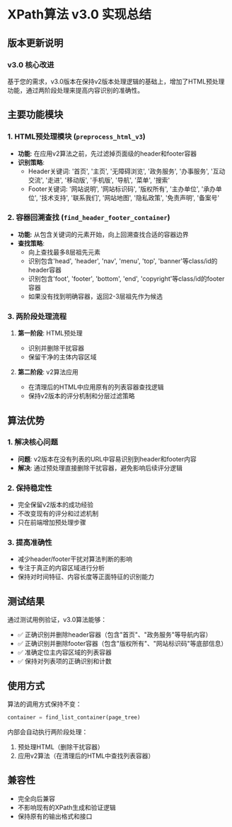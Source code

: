 # XPath算法 v3.0 实现总结

## 版本更新说明

### v3.0 核心改进
基于您的需求，v3.0版本在保持v2版本处理逻辑的基础上，增加了HTML预处理功能，通过两阶段处理来提高内容识别的准确性。

## 主要功能模块

### 1. HTML预处理模块 (`preprocess_html_v3`)
- **功能**: 在应用v2算法之前，先过滤掉页面级的header和footer容器
- **识别策略**: 
  - Header关键词: '首页', '主页', '无障碍浏览', '政务服务', '办事服务', '互动交流', '走进', '移动版', '手机版', '导航', '菜单', '搜索'
  - Footer关键词: '网站说明', '网站标识码', '版权所有', '主办单位', '承办单位', '技术支持', '联系我们', '网站地图', '隐私政策', '免责声明', '备案号'

### 2. 容器回溯查找 (`find_header_footer_container`)
- **功能**: 从包含关键词的元素开始，向上回溯查找合适的容器边界
- **查找策略**:
  - 向上查找最多8层祖先元素
  - 识别包含'head', 'header', 'nav', 'menu', 'top', 'banner'等class/id的header容器
  - 识别包含'foot', 'footer', 'bottom', 'end', 'copyright'等class/id的footer容器
  - 如果没有找到明确容器，返回2-3层祖先作为候选

### 3. 两阶段处理流程
1. **第一阶段**: HTML预处理
   - 识别并删除干扰容器
   - 保留干净的主体内容区域

2. **第二阶段**: v2算法应用
   - 在清理后的HTML中应用原有的列表容器查找逻辑
   - 保持v2版本的评分机制和分层过滤策略

## 算法优势

### 1. 解决核心问题
- **问题**: v2版本在没有列表的URL中容易识别到header和footer内容
- **解决**: 通过预处理直接删除干扰容器，避免影响后续评分逻辑

### 2. 保持稳定性
- 完全保留v2版本的成功经验
- 不改变现有的评分和过滤机制
- 只在前端增加预处理步骤

### 3. 提高准确性
- 减少header/footer干扰对算法判断的影响
- 专注于真正的内容区域进行分析
- 保持对时间特征、内容长度等正面特征的识别能力

## 测试结果

通过测试用例验证，v3.0算法能够：
- ✅ 正确识别并删除header容器（包含"首页"、"政务服务"等导航内容）
- ✅ 正确识别并删除footer容器（包含"版权所有"、"网站标识码"等底部信息）
- ✅ 准确定位主内容区域的列表容器
- ✅ 保持对列表项的正确识别和计数

## 使用方式

算法的调用方式保持不变：
```python
container = find_list_container(page_tree)
```

内部会自动执行两阶段处理：
1. 预处理HTML（删除干扰容器）
2. 应用v2算法（在清理后的HTML中查找列表容器）

## 兼容性

- 完全向后兼容
- 不影响现有的XPath生成和验证逻辑
- 保持原有的输出格式和接口